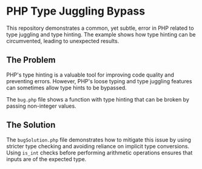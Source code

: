 # PHP Type Juggling Bypass

This repository demonstrates a common, yet subtle, error in PHP related to type juggling and type hinting.  The example shows how type hinting can be circumvented, leading to unexpected results.

## The Problem

PHP's type hinting is a valuable tool for improving code quality and preventing errors. However, PHP's loose typing and type juggling features can sometimes allow type hints to be bypassed. 

The `bug.php` file shows a function with type hinting that can be broken by passing non-integer values. 

## The Solution

The `bugSolution.php` file demonstrates how to mitigate this issue by using stricter type checking and avoiding reliance on implicit type conversions.   Using `is_int` checks before performing arithmetic operations ensures that inputs are of the expected type.